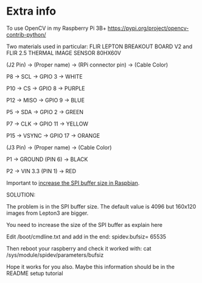 # Extra info

To use OpenCV in my Raspberry Pi 3B+ https://pypi.org/project/opencv-contrib-python/

Two materials used in particular: FLIR LEPTON BREAKOUT BOARD V2 and FLIR 2.5 THERMAL IMAGE SENSOR 80HX60V

(J2 Pin) -> (Proper name) -> (RPi connector pin) -> (Cable Color)

P8 -> SCL -> GPIO 3 -> WHITE

P10 -> CS -> GPIO 8 -> PURPLE

P12 -> MISO -> GPIO 9 -> BLUE

P5 -> SDA -> GPIO 2 -> GREEN

P7 -> CLK -> GPIO 11 -> YELLOW

P15 -> VSYNC -> GPIO 17 -> ORANGE

(J3 Pin) -> (Proper name) -> (Cable Color)

P1 -> GROUND (PIN 6) -> BLACK

P2 -> VIN 3.3 (PIN 1) -> RED

Important to [increase the SPI buffer size in Raspbian](https://stackoverflow.com/questions/16427996/increase-spi-buffer-size-in-raspbian/16440226).

SOLUTION:

The problem is in the SPI buffer size. The default value is 4096 but 160x120 images from Lepton3 are bigger.

You need to increase the size of the SPI buffer as explain here

Edit /boot/cmdline.txt and add in the end:
spidev.bufsiz= 65535

Then reboot your raspberry and check it worked with:
cat /sys/module/spidev/parameters/bufsiz

Hope it works for you also. Maybe this information should be in the README setup tutorial